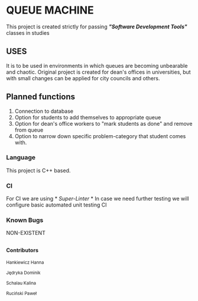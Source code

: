 # QUEUE MACHINE
This project is created strictly for passing ***"Software Development Tools"*** classes in studies

## USES
It is to be used in environments in which queues are becoming unbearable and chaotic.
Original project is created for dean's offices in universities, but with small changes can be applied for city councils and others.

## Planned functions
1. Connection to database
2. Option for students to add themselves to appropriate queue
3. Option for dean's office workers to "mark students as done" and remove from queue
4. Option to narrow down specific problem-category that student comes with.

### Language
This project is C++ based.

### CI
For CI we are using * *Super-Linter* *
In case we need further testing we will configure basic automated unit testing CI
 
### Known Bugs
NON-EXISTENT


## 
#### Contributors
<sub>Hankiewicz Hanna </sub>

<sub>Jędryka Dominik </sub>

<sub>Schalau Kalina </sub>

<sub>Ruciński Paweł </sub>
